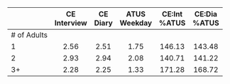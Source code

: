 
|                      | CE<br>Interview |  CE<br>Diary | ATUS<br>Weekday | CE:Int<br>%ATUS | CE:Dia<br>%ATUS |
| -------------------- | :----------: | :----------: | :----------: | :----------: | :----------: |
| # of Adults          |              |              |              |              |              |
| 1                    |         2.56 |         2.51 |         1.75 |       146.13 |       143.48 |
| 2                    |         2.93 |         2.94 |         2.08 |       140.71 |       141.22 |
| 3+                   |         2.28 |         2.25 |         1.33 |       171.28 |       168.72 |

